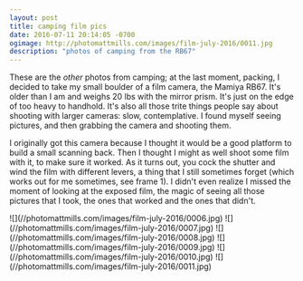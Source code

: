 ```yaml
---
layout: post
title: camping film pics
date: 2016-07-11 20:14:05 -0700
ogimage: http://photomattmills.com/images/film-july-2016/0011.jpg
description: "photos of camping from the RB67"
---
```


These are the _other_ photos from camping; at the last moment, packing, I decided to take my small boulder of a film camera, the Mamiya RB67. It's older than I am and weighs 20 lbs with the mirror prism. It's just on the edge of too heavy to handhold. It's also all those trite things people say about shooting with larger cameras: slow, contemplative. I found myself seeing pictures, and then grabbing the camera and shooting them.

I originally got this camera because I thought it would be a good platform to build a small scanning back. Then I thought I might as well shoot some film with it, to make sure it worked. As it turns out, you cock the shutter and wind the film with different levers, a thing that I still sometimes forget (which works out for me sometimes, see frame 1). I didn't even realize I missed the moment of looking at the exposed film, the magic of seeing all those pictures that I took, the ones that worked and the ones that didn't.


<span style="display:block;" class="center">
  ![](//photomattmills.com/images/film-july-2016/0006.jpg)
![](//photomattmills.com/images/film-july-2016/0007.jpg)
![](//photomattmills.com/images/film-july-2016/0008.jpg)
![](//photomattmills.com/images/film-july-2016/0009.jpg)
![](//photomattmills.com/images/film-july-2016/0010.jpg)
![](//photomattmills.com/images/film-july-2016/0011.jpg)
</span>
